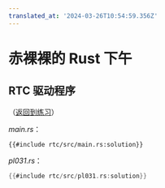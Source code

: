 ```yaml
---
translated_at: '2024-03-26T10:54:59.356Z'
---
```


# 赤裸裸的 Rust 下午

## RTC 驱动程序

（[返回到练习](rtc.md)）

_main.rs_：

```rust,compile_fail
{{#include rtc/src/main.rs:solution}}
```

_pl031.rs_：

```rust
{{#include rtc/src/pl031.rs:solution}}
```
